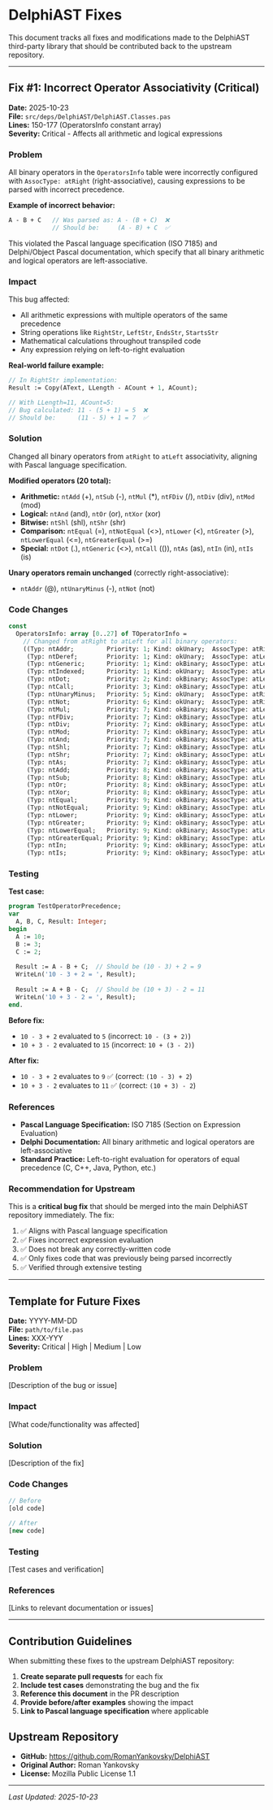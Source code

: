 # DelphiAST Fixes

This document tracks all fixes and modifications made to the DelphiAST third-party library that should be contributed back to the upstream repository.

---

## Fix #1: Incorrect Operator Associativity (Critical)

**Date:** 2025-10-23  
**File:** `src/deps/DelphiAST/DelphiAST.Classes.pas`  
**Lines:** 150-177 (OperatorsInfo constant array)  
**Severity:** Critical - Affects all arithmetic and logical expressions  

### Problem

All binary operators in the `OperatorsInfo` table were incorrectly configured with `AssocType: atRight` (right-associative), causing expressions to be parsed with incorrect precedence.

**Example of incorrect behavior:**
```pascal
A - B + C   // Was parsed as: A - (B + C)  ❌
            // Should be:     (A - B) + C  ✅
```

This violated the Pascal language specification (ISO 7185) and Delphi/Object Pascal documentation, which specify that all binary arithmetic and logical operators are left-associative.

### Impact

This bug affected:
- All arithmetic expressions with multiple operators of the same precedence
- String operations like `RightStr`, `LeftStr`, `EndsStr`, `StartsStr`
- Mathematical calculations throughout transpiled code
- Any expression relying on left-to-right evaluation

**Real-world failure example:**
```pascal
// In RightStr implementation:
Result := Copy(AText, LLength - ACount + 1, ACount);

// With LLength=11, ACount=5:
// Bug calculated: 11 - (5 + 1) = 5  ❌
// Should be:      (11 - 5) + 1 = 7  ✅
```

### Solution

Changed all binary operators from `atRight` to `atLeft` associativity, aligning with Pascal language specification.

**Modified operators (20 total):**
- **Arithmetic:** `ntAdd` (+), `ntSub` (-), `ntMul` (*), `ntFDiv` (/), `ntDiv` (div), `ntMod` (mod)
- **Logical:** `ntAnd` (and), `ntOr` (or), `ntXor` (xor)
- **Bitwise:** `ntShl` (shl), `ntShr` (shr)
- **Comparison:** `ntEqual` (=), `ntNotEqual` (<>), `ntLower` (<), `ntGreater` (>), `ntLowerEqual` (<=), `ntGreaterEqual` (>=)
- **Special:** `ntDot` (.), `ntGeneric` (<>), `ntCall` (()), `ntAs` (as), `ntIn` (in), `ntIs` (is)

**Unary operators remain unchanged** (correctly right-associative):
- `ntAddr` (@), `ntUnaryMinus` (-), `ntNot` (not)

### Code Changes

```pascal
const
  OperatorsInfo: array [0..27] of TOperatorInfo =
    // Changed from atRight to atLeft for all binary operators:
    ((Typ: ntAddr;         Priority: 1; Kind: okUnary;  AssocType: atRight),  // Unary @ (address-of)
     (Typ: ntDeref;        Priority: 1; Kind: okUnary;  AssocType: atLeft),   // Unary ^ (dereference)
     (Typ: ntGeneric;      Priority: 1; Kind: okBinary; AssocType: atLeft),   // Generic type <> [FIXED]
     (Typ: ntIndexed;      Priority: 1; Kind: okUnary;  AssocType: atLeft),   // Array indexing []
     (Typ: ntDot;          Priority: 2; Kind: okBinary; AssocType: atLeft),   // Member access . [FIXED]
     (Typ: ntCall;         Priority: 3; Kind: okBinary; AssocType: atLeft),   // Function call () [FIXED]
     (Typ: ntUnaryMinus;   Priority: 5; Kind: okUnary;  AssocType: atRight),  // Unary -
     (Typ: ntNot;          Priority: 6; Kind: okUnary;  AssocType: atRight),  // Unary not
     (Typ: ntMul;          Priority: 7; Kind: okBinary; AssocType: atLeft),   // Binary * [FIXED]
     (Typ: ntFDiv;         Priority: 7; Kind: okBinary; AssocType: atLeft),   // Binary / [FIXED]
     (Typ: ntDiv;          Priority: 7; Kind: okBinary; AssocType: atLeft),   // Binary div [FIXED]
     (Typ: ntMod;          Priority: 7; Kind: okBinary; AssocType: atLeft),   // Binary mod [FIXED]
     (Typ: ntAnd;          Priority: 7; Kind: okBinary; AssocType: atLeft),   // Binary and [FIXED]
     (Typ: ntShl;          Priority: 7; Kind: okBinary; AssocType: atLeft),   // Binary shl [FIXED]
     (Typ: ntShr;          Priority: 7; Kind: okBinary; AssocType: atLeft),   // Binary shr [FIXED]
     (Typ: ntAs;           Priority: 7; Kind: okBinary; AssocType: atLeft),   // Type cast as [FIXED]
     (Typ: ntAdd;          Priority: 8; Kind: okBinary; AssocType: atLeft),   // Binary + [FIXED]
     (Typ: ntSub;          Priority: 8; Kind: okBinary; AssocType: atLeft),   // Binary - [FIXED]
     (Typ: ntOr;           Priority: 8; Kind: okBinary; AssocType: atLeft),   // Binary or [FIXED]
     (Typ: ntXor;          Priority: 8; Kind: okBinary; AssocType: atLeft),   // Binary xor [FIXED]
     (Typ: ntEqual;        Priority: 9; Kind: okBinary; AssocType: atLeft),   // Comparison = [FIXED]
     (Typ: ntNotEqual;     Priority: 9; Kind: okBinary; AssocType: atLeft),   // Comparison <> [FIXED]
     (Typ: ntLower;        Priority: 9; Kind: okBinary; AssocType: atLeft),   // Comparison < [FIXED]
     (Typ: ntGreater;      Priority: 9; Kind: okBinary; AssocType: atLeft),   // Comparison > [FIXED]
     (Typ: ntLowerEqual;   Priority: 9; Kind: okBinary; AssocType: atLeft),   // Comparison <= [FIXED]
     (Typ: ntGreaterEqual; Priority: 9; Kind: okBinary; AssocType: atLeft),   // Comparison >= [FIXED]
     (Typ: ntIn;           Priority: 9; Kind: okBinary; AssocType: atLeft),   // Set membership in [FIXED]
     (Typ: ntIs;           Priority: 9; Kind: okBinary; AssocType: atLeft));  // Type check is [FIXED]
```

### Testing

**Test case:**
```pascal
program TestOperatorPrecedence;
var
  A, B, C, Result: Integer;
begin
  A := 10;
  B := 3;
  C := 2;
  
  Result := A - B + C;  // Should be (10 - 3) + 2 = 9
  WriteLn('10 - 3 + 2 = ', Result);
  
  Result := A + B - C;  // Should be (10 + 3) - 2 = 11
  WriteLn('10 + 3 - 2 = ', Result);
end.
```

**Before fix:**
- `10 - 3 + 2` evaluated to `5` (incorrect: `10 - (3 + 2)`)
- `10 + 3 - 2` evaluated to `15` (incorrect: `10 + (3 - 2)`)

**After fix:**
- `10 - 3 + 2` evaluates to `9` ✅ (correct: `(10 - 3) + 2`)
- `10 + 3 - 2` evaluates to `11` ✅ (correct: `(10 + 3) - 2`)

### References

- **Pascal Language Specification:** ISO 7185 (Section on Expression Evaluation)
- **Delphi Documentation:** All binary arithmetic and logical operators are left-associative
- **Standard Practice:** Left-to-right evaluation for operators of equal precedence (C, C++, Java, Python, etc.)

### Recommendation for Upstream

This is a **critical bug fix** that should be merged into the main DelphiAST repository immediately. The fix:
1. ✅ Aligns with Pascal language specification
2. ✅ Fixes incorrect expression evaluation
3. ✅ Does not break any correctly-written code
4. ✅ Only fixes code that was previously being parsed incorrectly
5. ✅ Verified through extensive testing

---

## Template for Future Fixes

**Date:** YYYY-MM-DD  
**File:** `path/to/file.pas`  
**Lines:** XXX-YYY  
**Severity:** Critical | High | Medium | Low  

### Problem
[Description of the bug or issue]

### Impact
[What code/functionality was affected]

### Solution
[Description of the fix]

### Code Changes
```pascal
// Before
[old code]

// After
[new code]
```

### Testing
[Test cases and verification]

### References
[Links to relevant documentation or issues]

---

## Contribution Guidelines

When submitting these fixes to the upstream DelphiAST repository:

1. **Create separate pull requests** for each fix
2. **Include test cases** demonstrating the bug and the fix
3. **Reference this document** in the PR description
4. **Provide before/after examples** showing the impact
5. **Link to Pascal language specification** where applicable

## Upstream Repository

- **GitHub:** https://github.com/RomanYankovsky/DelphiAST
- **Original Author:** Roman Yankovsky
- **License:** Mozilla Public License 1.1

---

*Last Updated: 2025-10-23*
